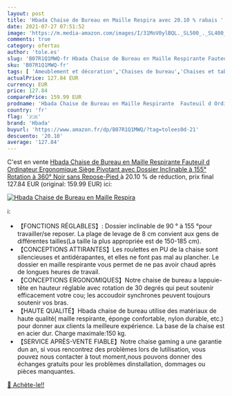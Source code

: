 ```yaml
---
layout: post
title: 'Hbada Chaise de Bureau en Maille Respira avec 20.10 % rabais '
date: 2021-07-27 07:51:52
image: 'https://m.media-amazon.com/images/I/31MoV0ylBQL._SL500_._SL400_.jpg'
comments: true
category: ofertas
author: 'tole.es'
slug: 'B07R1Q1MWQ-fr Hbada Chaise de Bureau en Maille Respirante Fauteuil d...'
sku: 'B07R1Q1MWQ-fr'
tags: [ 'Ameublement et décoration','Chaises de bureau','Chaises et tabourets de bureau','Cuisine et Maison','Meubles','Meubles de bureau','hbada', ]
actualPrice: 127.84 EUR
currency: EUR
price: 127.84
comparePrice: 159.99 EUR
prodname: 'Hbada Chaise de Bureau en Maille Respirante  Fauteuil d Ordinateur Ergonomique  Siège Pivotant avec Dossier Inclinable à 155°  Rotation à 360°  Noir  sans Repose-Pied '
country: 'fr'
flag: '🇫🇷'
brand: 'Hbada'
buyurl: 'https://www.amazon.fr/dp/B07R1Q1MWQ/?tag=tolees0d-21'
descuento: '20.10'
average: '127.84'
---
```


C'est en vente [Hbada Chaise de Bureau en Maille Respirante  Fauteuil d Ordinateur Ergonomique  Siège Pivotant avec Dossier Inclinable à 155°  Rotation à 360°  Noir  sans Repose-Pied ](https://www.amazon.fr/dp/B07R1Q1MWQ/?tag=tolees0d-21)  à  20.10 % de réduction, prix final  127.84 EUR (original: 159.99 EUR) ici:

[![Hbada Chaise de Bureau en Maille Respira](https://m.media-amazon.com/images/I/31MoV0ylBQL._SL500_._SL400_.jpg)](https://www.amazon.fr/dp/B07R1Q1MWQ/?tag=tolees0d-21)

ℹ️:

- 【FONCTIONS RÉGLABLES】: Dossier inclinable de 90 ° à 155 °pour travailler/se reposer. La plage de levage de 8 cm convient aux gens de différentes tailles(La taille la plus appropriée est de 150-185 cm).
- 【CONCEPTIONS ATTIRANTES】Les roulettes en PU de la chaise sont silencieuses et antidérapantes, et elles ne font pas mal au plancher. Le dossier en maille respirante vous permet de ne pas avoir chaud après de longues heures de travail.
- 【CONCEPTIONS ERGONOMIQUES】Notre chaise de bureau a lappuie-tête en hauteur réglable avec rotation de 30 degrés qui peut soutenir efficacement votre cou; les accoudoir synchrones peuvent toujours soutenir vos bras.
- 【HAUTE QUALITÉ】Hbada chaise de bureau utilise des matériaux de haute qualité( maille respirante, éponge confortable, nylon durable, etc.) pour donner aux clients la meilleure expérience. La base de la chaise est en acier dur. Charge maximale:150 kg.
- 【SERVICE APRÈS-VENTE FIABLE】Notre chaise gaming a une garantie dun an, si vous rencontrez des problèmes lors de lutilisation, vous pouvez nous contacter à tout moment,nous pouvons donner des échanges gratuits pour les problèmes dinstallation, dommages ou pièces manquantes.

[🛒 Achète-le!!](https://www.amazon.fr/dp/B07R1Q1MWQ/?tag=tolees0d-21)
